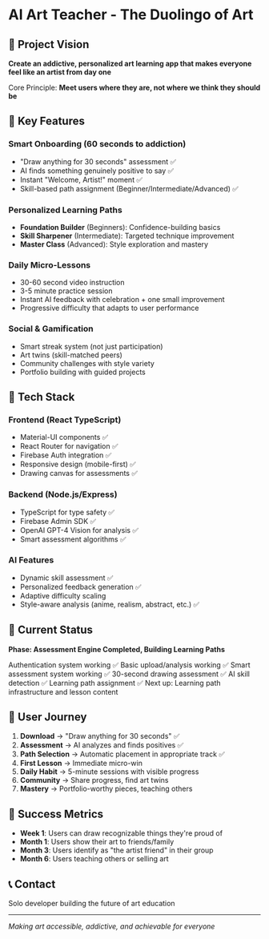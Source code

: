 # AI Art Teacher - The Duolingo of Art

## 🎯 Project Vision
**Create an addictive, personalized art learning app that makes everyone feel like an artist from day one**

Core Principle: **Meet users where they are, not where we think they should be**

## 🌟 Key Features

### **Smart Onboarding (60 seconds to addiction)**
- "Draw anything for 30 seconds" assessment  ✅
- AI finds something genuinely positive to say ✅
- Instant "Welcome, Artist!" moment ✅
- Skill-based path assignment (Beginner/Intermediate/Advanced) ✅

### **Personalized Learning Paths**
- **Foundation Builder** (Beginners): Confidence-building basics
- **Skill Sharpener** (Intermediate): Targeted technique improvement  
- **Master Class** (Advanced): Style exploration and mastery

### **Daily Micro-Lessons**
- 30-60 second video instruction
- 3-5 minute practice session
- Instant AI feedback with celebration + one small improvement
- Progressive difficulty that adapts to user performance

### **Social & Gamification**
- Smart streak system (not just participation)
- Art twins (skill-matched peers)
- Community challenges with style variety
- Portfolio building with guided projects

## 🔧 Tech Stack

### Frontend (React TypeScript)
- Material-UI components ✅
- React Router for navigation ✅
- Firebase Auth integration ✅
- Responsive design (mobile-first) ✅
- Drawing canvas for assessments ✅

### Backend (Node.js/Express)
- TypeScript for type safety ✅
- Firebase Admin SDK ✅
- OpenAI GPT-4 Vision for analysis ✅
- Smart assessment algorithms ✅

### AI Features
- Dynamic skill assessment ✅
- Personalized feedback generation ✅
- Adaptive difficulty scaling
- Style-aware analysis (anime, realism, abstract, etc.) ✅

## 🚀 Current Status
**Phase: Assessment Engine Completed, Building Learning Paths**

Authentication system working ✅
Basic upload/analysis working ✅
Smart assessment system working ✅
30-second drawing assessment ✅
AI skill detection ✅
Learning path assignment ✅
Next up: Learning path infrastructure and lesson content

## 📱 User Journey

1. **Download** → "Draw anything for 30 seconds" ✅
2. **Assessment** → AI analyzes and finds positives ✅
3. **Path Selection** → Automatic placement in appropriate track ✅
4. **First Lesson** → Immediate micro-win
5. **Daily Habit** → 5-minute sessions with visible progress
6. **Community** → Share progress, find art twins
7. **Mastery** → Portfolio-worthy pieces, teaching others

## 🎨 Success Metrics
- **Week 1**: Users can draw recognizable things they're proud of
- **Month 1**: Users show their art to friends/family
- **Month 3**: Users identify as "the artist friend" in their group
- **Month 6**: Users teaching others or selling art

## 📞 Contact
Solo developer building the future of art education

---
*Making art accessible, addictive, and achievable for everyone*